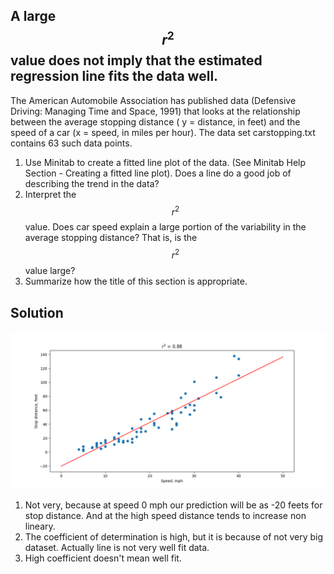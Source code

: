 ## A large $$r^2$$ value does not imply that the estimated regression line fits the data well.

The American Automobile Association has published data (Defensive Driving: Managing Time and Space, 1991) that looks at the relationship between the average stopping distance ( y = distance, in feet) and the speed of a car (x = speed, in miles per hour). The data set carstopping.txt contains 63 such data points.

1. Use Minitab to create a fitted line plot of the data. (See Minitab Help Section - Creating a fitted line plot). Does a line do a good job of describing the trend in the data?
2. Interpret the $$r^2$$ value. Does car speed explain a large portion of the variability in the average stopping distance? That is, is the $$r^2$$
 value large?
3. Summarize how the title of this section is appropriate.

## Solution

![fitted line plot of the data](fit_line.png)

1. Not very, because at speed 0 mph our prediction will be as -20 feets for stop distance. And at the high speed distance tends to increase non lineary.
2. The coefficient of determination is high, but it is because of not very big dataset. Actually line is not very well fit data.
3. High coefficient doesn't mean well fit.
